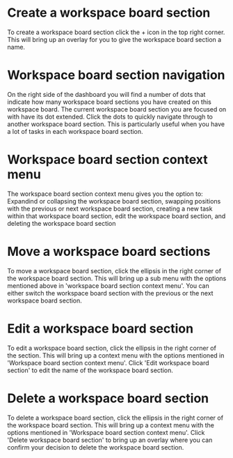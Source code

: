 # Create a workspace board section

To create a workspace board section click the + icon in the top right corner. This will bring up an overlay for you to give the workspace board section a name.

# Workspace board section navigation

On the right side of the dashboard you will find a number of dots that indicate how many workspace board sections you have created on this workspace board. The current workspace board section you are focused on with have its dot extended. Click the dots to quickly navigate through to another workspace board section. This is particularly useful when you have a lot of tasks in each workspace board section.

# Workspace board section context menu

The workspace board section context menu gives you the option to: Expandind or collapsing the workspace board section, swapping positions with the previous or next workspace board section, creating a new task within that workspace board section, edit the workspace board section, and deleting the workspace board section

# Move a workspace board sections

To move a workspace board section, click the ellipsis in the right corner of the workspace board section. This will bring up a sub menu with the options mentioned above in 'workspace board section context menu'. You can either switch the workspace board section with the previous or the next workspace board section.

# Edit a workspace board section

To edit a workspace board section, click the ellipsis in the right corner of the section. This will bring up a context menu with the options mentioned in 'Workspace board section context menu'. Click 'Edit workspace board section' to edit the name of the workspace board section.

# Delete a workspace board section

To delete a workspace board section, click the ellipsis in the right corner of the workspace board section. This will bring up a context menu with the options mentioned in 'Workspace board section context menu'. Click 'Delete workspace board section' to bring up an overlay where you can confirm your decision to delete the workspace board section.
